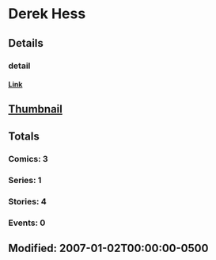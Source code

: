 # Derek  Hess 
## Details
### detail
#### [Link](http://marvel.com/comics/creators/8375/derek_hess?utm_campaign=apiRef&utm_source=225578a89fc76f3d20fbffda5d17a88d)
## [Thumbnail](http://i.annihil.us/u/prod/marvel/i/mg/b/40/image_not_available.jpg)
## Totals
### Comics: 3
### Series: 1
### Stories: 4
### Events: 0
## Modified: 2007-01-02T00:00:00-0500